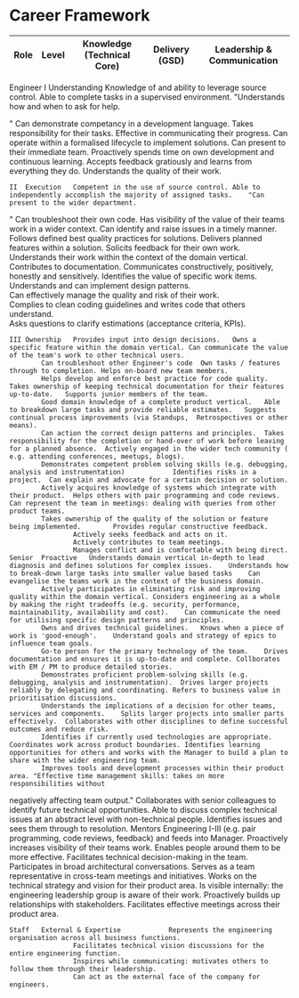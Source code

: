 # Career Framework 

| Role | Level | Knowledge (Technical Core) | Delivery (GSD) | Leadership & Communication |
| ---- | ----- | -------------------------- | -------------- | -------------------------- |

Engineer	I	Understanding	Knowledge of and ability to leverage source control.	Able to complete tasks in a supervised environment.	"Understands how and when to ask for help.
 
 
 "
			Can demonstrate competancy in a development language.	Takes responsibility for their tasks.	Effective in communicating their progress.
			Can operate within a formalised lifecycle to implement solutions.		Can present to their immediate team.
			Proactively spends time on own development and continuous learning.		Accepts feedback gratiously and learns from everything they do.
			Understands the quality of their work.		
					
					
					
					
	II	Execution	Competent in the use of source control.	Able to independently accomplish the majority of assigned tasks.	"Can present to the wider department.
 
 "
			Can troubleshoot their own code.	Has visibility of the value of their teams work in a wider context.	Can identify and raise issues in a timely manner.
			Follows defined best quality practices for solutions.	Delivers planned features within a solution.	Solicits feedback for their own work.
			Understands their work within the context of the domain vertical.	Contributes to documentation.	Communicates constructively, positively, honestly and sensitively.
			Identifies the value of specific work items.		
			Understands and can implement design patterns.		
			Can effectively manage the quality and risk of their work.		
			Complies to clean coding guidelines and writes code that others understand.		
			Asks questions to clarify estimations (acceptance criteria, KPIs).		
					
					
	III	Ownership	Provides input into design decisions.	Owns a specific feature within the domain vertical.	Can communicate the value of the team's work to other technical users.
			Can troubleshoot other Engineer's code	Own tasks / features through to completion.	Helps on-board new team members.
			Helps develop and enforce best practice for code quality.	Takes ownership of keeping technical documentation for their features up-to-date.	Supports junior members of the team.
			Good domain knowledge of a complete product vertical.	Able to breakdown large tasks and provide reliable estimates.	Suggests continual process improvements (via Standups,  Retrospectives or other means).
			Can action the correct design patterns and principles.	Takes responsibility for the completion or hand-over of work before leaving for a planned absence.	Actively engaged in the wider tech community ( e.g. attending conferences, meetups, blogs).
			Demonstrates competent problem solving skills (e.g. debugging, analysis and instrumentation)        	Identifies risks in a project.	Can explain and advocate for a certain decision or solution.
			Actively acquires knowledge of systems which integrate with their product.	Helps others with pair programming and code reviews.	Can represent the team in meetings: dealing with queries from other product teams.
			Takes ownership of the quality of the solution or feature being implemented.		Provides regular constructive feedback.
					Actively seeks feedback and acts on it.
					Actively contributes to team meetings.
					Manages conflict and is comfortable with being direct.
	Senior	Proactive	Understands domain vertical in-depth to lead diagnosis and defines solutions for complex issues.	Understands how to break-down large tasks into smaller value based tasks	Can evangelise the teams work in the context of the business domain.
			Actively participates in eliminating risk and improving quality within the domain vertical.	Considers engineering as a whole by making the right tradeoffs (e.g. security, performance, maintainability, availability and cost).	Can communicate the need for utilising specific design patterns and principles.
			Owns and drives technical guidelines.	Knows when a piece of work is 'good-enough'.	Understand goals and strategy of epics to influence team goals.
			Go-to person for the primary technology of the team.	Drives documentation and ensures it is up-to-date and complete.	Collborates with EM / PM to produce detailed stories.
			Demonstrates proficient problem-solving skills (e.g. debugging, analysis and instrumentation).	Drives larger projects reliably by delegating and coordinating.	Refers to business value in prioritisation discussions.
			Understands the implications of a decision for other teams, services and components.	Splits larger projects into smaller parts effectively.	Collaborates with other disciplines to define successful outcomes and reduce risk.
			Identifies if currently used technologies are appropriate.	Coordinates work across product boundaries.	Identifies learning opportunities for others and works with the Manager to build a plan to share with the wider engineering team.
			Improves tools and development processes within their product area.	"Effective time management skills: takes on more responsibilities without 
negatively affecting team output."	Collaborates with senior colleagues to identify future technical opportunities.
			Able to discuss complex technical issues at an abstract level with non-technical people.	Identifies issues and sees them through to resolution.	Mentors Engineering I-III (e.g. pair programming, code reviews, feedback) and feeds into Manager.
					Proactively increases visibility of their teams work.
					Enables people around them to be more effective.
					Facilitates technical decision-making in the team.
					Participates in broad architectural conversations.
					Serves as a team representative in cross-team meetings and initiatives.
					Works on the technical strategy and vision for their product area.
					Is visible internally: the engineering leadership group is aware of their work.
					Proactively builds up relationships with stakeholders.
					Facilitates effective meetings across their product area.
					
					
	Staff	External & Expertise			Represents the engineering organisation across all business functions.
					Facilitates technical vision discussions for the entire engineering function.
					Inspires while communicating: motivates others to follow them through their leadership.
					Can act as the external face of the company for engineers.
					
